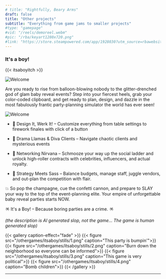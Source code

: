 ```yaml
---
# title: "Rightfully, Beary Arms"
draft: false
title: "Other projects"
subtitle: "Everything from game jams to smaller projects"
#type: "gamepage"
#vid: "/reels/demoreel.webm"
#pic: "/rba/keyart1280x720.png"
#link: "https://store.steampowered.com/app/1928030?utm_source=rbawebsite"
---
```



### It's a boy!

{{< itsaboyitch >}}

![Welcome](/othergames/itsaboy/header/Welcome.png)

Are you ready to rise from balloon-blowing nobody to the glitter-drenched god of glam baby reveal events? Step into your fiercest heels, grab your color-coded clipboard, and get ready to plan, design, and dazzle in the most fabulously frantic party-planning simulator the world has ever seen!

![Welcome](/othergames/itsaboy/header/featuresthatslay.png)

- 🌈 Design It, Werk It! – Customize everything from table settings to firework finales with click of a button

- 💬 Drama Llamas & Diva Clients – Navigate chaotic clients and mysterious events

- 💼 Networking Nirvana – Schmooze your way up the social ladder and unlock high-roller contracts with celebrities, influencers, and actual royalty.

- 🧠 Strategy Meets Sass – Balance budgets, manage staff, juggle vendors, and out-plan the competition with flair.

💥 So pop the champagne, cue the confetti cannon, and prepare to SLAY your way to the top of the event-planning elite. Your empire of unforgettable baby reveal parties starts NOW.

🪅 It's a Boy! – Because boring parties are a crime. 🪅

_(the description is AI generated slop, not the game... The game is human generated slop)_


{{< gallery caption-effect="fade" >}}
  {{< figure src="/othergames/itsaboy/stills/1.png" caption="This party is bumpin'">}}
  {{< figure src="/othergames/itsaboy/stills/2.png" caption="Burn down the neighborhood so everyone can be informed">}}
  {{< figure src="/othergames/itsaboy/stills/3.png" caption="This game is very political">}}
  {{< figure src="/othergames/itsaboy/stills/4.png" caption="Bomb children">}}
{{< /gallery >}}

---